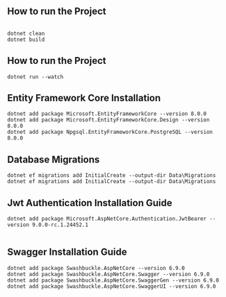 ## How to run the Project

```

dotnet clean
dotnet build
```

## How to run the Project

```
dotnet run --watch

```

## Entity Framework Core Installation

```
dotnet add package Microsoft.EntityFrameworkCore --version 8.0.0
dotnet add package Microsoft.EntityFrameworkCore.Design --version 8.0.0
dotnet add package Npgsql.EntityFrameworkCore.PostgreSQL --version 8.0.0

```

## Database Migrations

```
dotnet ef migrations add InitialCreate --output-dir Data\Migrations
dotnet ef migrations add InitialCreate --output-dir Data\Migrations

```

## Jwt Authentication Installation Guide

```
dotnet add package Microsoft.AspNetCore.Authentication.JwtBearer --version 9.0.0-rc.1.24452.1


```

## Swagger Installation Guide

```
dotnet add package Swashbuckle.AspNetCore --version 6.9.0
dotnet add package Swashbuckle.AspNetCore.Swagger --version 6.9.0
dotnet add package Swashbuckle.AspNetCore.SwaggerGen --version 6.9.0
dotnet add package Swashbuckle.AspNetCore.SwaggerUI --version 6.9.0


```
